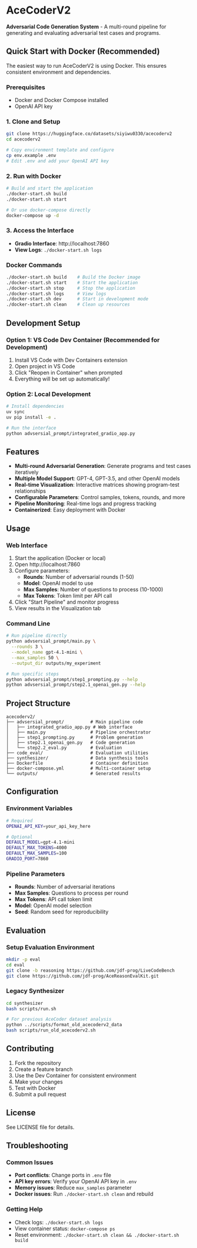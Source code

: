# AceCoderV2

**Adversarial Code Generation System** - A multi-round pipeline for generating and evaluating adversarial test cases and programs.

## Quick Start with Docker (Recommended)

The easiest way to run AceCoderV2 is using Docker. This ensures consistent environment and dependencies.

### Prerequisites
- Docker and Docker Compose installed
- OpenAI API key

### 1. Clone and Setup
```bash
git clone https://huggingface.co/datasets/siyiwu0330/acecoderv2
cd acecoderv2

# Copy environment template and configure
cp env.example .env
# Edit .env and add your OpenAI API key
```

### 2. Run with Docker
```bash
# Build and start the application
./docker-start.sh build
./docker-start.sh start

# Or use docker-compose directly
docker-compose up -d
```

### 3. Access the Interface
- **Gradio Interface**: http://localhost:7860
- **View Logs**: `./docker-start.sh logs`

### Docker Commands
```bash
./docker-start.sh build    # Build the Docker image
./docker-start.sh start    # Start the application
./docker-start.sh stop     # Stop the application
./docker-start.sh logs     # View logs
./docker-start.sh dev      # Start in development mode
./docker-start.sh clean    # Clean up resources
```

## Development Setup

### Option 1: VS Code Dev Container (Recommended for Development)
1. Install VS Code with Dev Containers extension
2. Open project in VS Code
3. Click "Reopen in Container" when prompted
4. Everything will be set up automatically!

### Option 2: Local Development
```bash
# Install dependencies
uv sync
uv pip install -e .

# Run the interface
python advsersial_prompt/integrated_gradio_app.py
```

## Features

- **Multi-round Adversarial Generation**: Generate programs and test cases iteratively
- **Multiple Model Support**: GPT-4, GPT-3.5, and other OpenAI models
- **Real-time Visualization**: Interactive matrices showing program-test relationships
- **Configurable Parameters**: Control samples, tokens, rounds, and more
- **Pipeline Monitoring**: Real-time logs and progress tracking
- **Containerized**: Easy deployment with Docker

## Usage

### Web Interface
1. Start the application (Docker or local)
2. Open http://localhost:7860
3. Configure parameters:
   - **Rounds**: Number of adversarial rounds (1-50)
   - **Model**: OpenAI model to use
   - **Max Samples**: Number of questions to process (10-1000)
   - **Max Tokens**: Token limit per API call
4. Click "Start Pipeline" and monitor progress
5. View results in the Visualization tab

### Command Line
```bash
# Run pipeline directly
python advsersial_prompt/main.py \
  --rounds 3 \
  --model_name gpt-4.1-mini \
  --max_samples 50 \
  --output_dir outputs/my_experiment

# Run specific steps
python advsersial_prompt/step1_prompting.py --help
python advsersial_prompt/step2.1_openai_gen.py --help
```

## Project Structure

```
acecoderv2/
├── advsersial_prompt/          # Main pipeline code
│   ├── integrated_gradio_app.py # Web interface
│   ├── main.py                 # Pipeline orchestrator
│   ├── step1_prompting.py      # Problem generation
│   ├── step2.1_openai_gen.py   # Code generation
│   └── step2.2_eval.py         # Evaluation
├── code_eval/                  # Evaluation utilities
├── synthesizer/                # Data synthesis tools
├── Dockerfile                  # Container definition
├── docker-compose.yml          # Multi-container setup
└── outputs/                    # Generated results
```

## Configuration

### Environment Variables
```bash
# Required
OPENAI_API_KEY=your_api_key_here

# Optional
DEFAULT_MODEL=gpt-4.1-mini
DEFAULT_MAX_TOKENS=4000
DEFAULT_MAX_SAMPLES=100
GRADIO_PORT=7860
```

### Pipeline Parameters
- **Rounds**: Number of adversarial iterations
- **Max Samples**: Questions to process per round
- **Max Tokens**: API call token limit
- **Model**: OpenAI model selection
- **Seed**: Random seed for reproducibility

## Evaluation

### Setup Evaluation Environment
```bash
mkdir -p eval
cd eval
git clone -b reasoning https://github.com/jdf-prog/LiveCodeBench
git clone https://github.com/jdf-prog/AceReasonEvalKit.git
```

### Legacy Synthesizer
```bash
cd synthesizer
bash scripts/run.sh

# For previous AceCoder dataset analysis
python ../scripts/format_old_acecoderv2_data
bash scripts/run_old_acecoderv2.sh
```

## Contributing

1. Fork the repository
2. Create a feature branch
3. Use the Dev Container for consistent environment
4. Make your changes
5. Test with Docker
6. Submit a pull request

## License

See LICENSE file for details.

## Troubleshooting

### Common Issues
- **Port conflicts**: Change ports in `.env` file
- **API key errors**: Verify your OpenAI API key in `.env`
- **Memory issues**: Reduce `max_samples` parameter
- **Docker issues**: Run `./docker-start.sh clean` and rebuild

### Getting Help
- Check logs: `./docker-start.sh logs`
- View container status: `docker-compose ps`
- Reset environment: `./docker-start.sh clean && ./docker-start.sh build`
